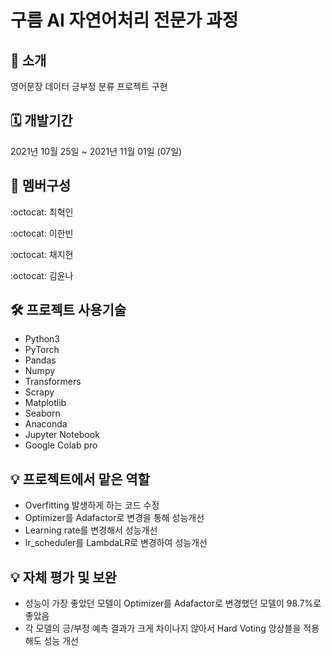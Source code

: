 # 구름 AI 자연어처리 전문가 과정 

📌 소개
--
영어문장 데이터 긍부정 분류 프로젝트 구현


🗓 개발기간
--
2021년 10월 25일 ~ 2021년 11월 01일 (07일)


🧙 멤버구성
--
:octocat: 최혁인

:octocat: 이한빈

:octocat: 채지현

:octocat: 김윤나


🛠 프로젝트 사용기술
--
* Python3
* PyTorch
* Pandas
* Numpy
* Transformers
* Scrapy
* Matplotlib
* Seaborn
* Anaconda
* Jupyter Notebook
* Google Colab pro



💡 프로젝트에서 맡은 역할
--
* Overfitting 발생하게 하는 코드 수정
* Optimizer를 Adafactor로 변경을 통해 성능개선
* Learning rate를 변경해서 성능개선
* lr_scheduler를 LambdaLR로 변경하여 성능개선


💡 자체 평가 및 보완 
--
* 성능이 가장 좋았던 모델이 Optimizer를 Adafactor로 변경했던 모델이 98.7%로 좋았음
* 각 모델의 긍/부정 예측 결과가 크게 차이나지 않아서 Hard Voting 앙상블을 적용해도 성능 개선
